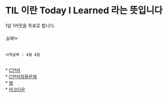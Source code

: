 # TIL 이란 Today I Learned 라는 뜻입니다
1일 1커밋을 목표로 합니다.<br>
<h6>실패ㅠ</h6>

```
시작날짜 : 4월 4일
```

<br>
* <a href ='https://github.com/wjdtkdgur00/TIL/tree/main/c%EC%96%B8%EC%96%B4'>C언어</a><br>
* <a href ='https://github.com/wjdtkdgur00/TIL/tree/main/C%EC%96%B8%EC%96%B4%EC%A0%95%EC%98%AC%EB%AC%B8%EC%A0%9C'>C언어정올문제</a><br> 
* <a href ='https://github.com/wjdtkdgur00/TIL/tree/main/web'>웹</a><br>
* <a href ='https://github.com/wjdtkdgur00/TIL/tree/main/markdown'>마크다운</a><br>

